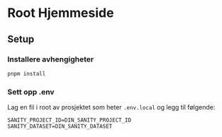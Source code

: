 # Root Hjemmeside

## Setup

### Installere avhengigheter

```bash
pnpm install
```

### Sett opp .env
Lag en fil i root av prosjektet som heter `.env.local` og legg til følgende:

```dotenv
SANITY_PROJECT_ID=DIN_SANITY_PROJECT_ID
SANITY_DATASET=DIN_SANITY_DATASET
```